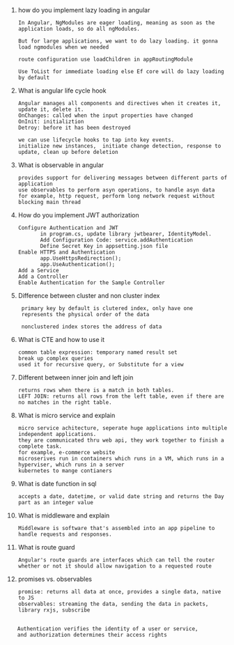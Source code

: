 1. how do you implement lazy loading in angular

       In Angular, NgModules are eager loading, meaning as soon as the application loads, so do all ngModules.
       
       But for large applications, we want to do lazy loading. it gonna load ngmodules when we needed
       
       route configuration use loadChildren in appRoutingModule 
       
       Use ToList for immediate loading else Ef core will do lazy loading by default
       
2. What is angular life cycle hook

       Angular manages all components and directives when it creates it, update it, delete it.
       OnChanges: called when the input properties have changed
       OnInit: initializtion
       Detroy: before it has been destroyed
 
       we can use lifecycle hooks to tap into key events. 
       initialize new instances,  initiate change detection, response to update, clean up before deletion
      
  
3. What is observable in angular 

       provides support for delivering messages between different parts of application
       use observables to perform asyn operations, to handle asyn data
       for example, http request, perform long network request without blocking main thread

4. How do you implement JWT authorization

       Configure Authentication and JWT
              in program.cs, update library jwtbearer, IdentityModel.
              Add Configuration Code: service.addAuthentication
              Define Secret Key in appsetting.json file
       Enable HTTPS and Authentication
              app.UseHttpsRedirection();
              app.UseAuthentication();
       Add a Service
       Add a Controller
       Enable Authentication for the Sample Controller


5. Difference between cluster and non cluster index
        
        primary key by default is clutered index, only have one
        represents the physical order of the data
        
        nonclustered index stores the address of data
        
6. What is CTE and how to use it 

       common table expression: temporary named result set 
       break up complex queries
       used it for recursive query, or Substitute for a view

7. Different between inner join and left join

       returns rows when there is a match in both tables.
       LEFT JOIN: returns all rows from the left table, even if there are no matches in the right table.

8. What is micro service and explain


       micro service achitecture, seperate huge applications into multiple independent applications.
       they are communicated thru web api, they work together to finish a complete task.
       for example, e-commerce website 
       microserives run in containers which runs in a VM, which runs in a hyperviser, which runs in a server
       kubernetes to mange contianers
       
9. What is date function in sql

       accepts a date, datetime, or valid date string and returns the Day part as an integer value
       
10. What is middleware and explain 

        Middleware is software that's assembled into an app pipeline to handle requests and responses. 

11. What is route guard
       
        Angular's route guards are interfaces which can tell the router whether or not it should allow navigation to a requested route
        
12. promises vs. observables
       
        promise: returns all data at once, provides a single data, native to JS
        observables: streaming the data, sending the data in packets, library rxjs, subscribe
## 

       Authentication verifies the identity of a user or service,
       and authorization determines their access rights
